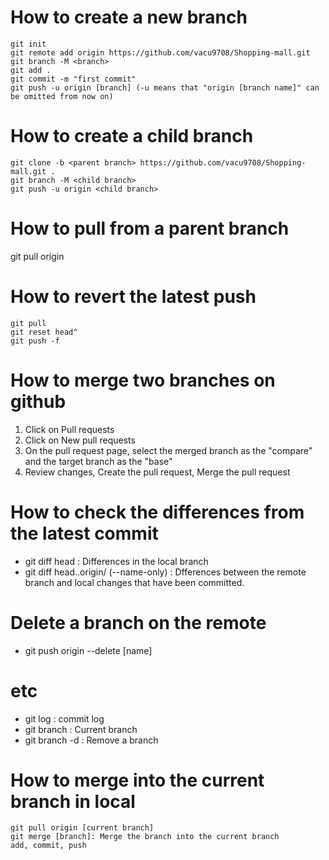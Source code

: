 # How to create a new branch
~~~
git init
git remote add origin https://github.com/vacu9708/Shopping-mall.git
git branch -M <branch>
git add .
git commit -m "first commit"
git push -u origin [branch] (-u means that "origin [branch name]" can be omitted from now on)
~~~

# How to create a child branch
~~~
git clone -b <parent branch> https://github.com/vacu9708/Shopping-mall.git .
git branch -M <child branch>
git push -u origin <child branch>
~~~
# How to pull from a parent branch
git pull origin <parent branch>

# How to revert the latest push
~~~
git pull
git reset head^
git push -f
~~~
# How to merge two branches on github
1. Click on Pull requests
2. Click on New pull requests
3. On the pull request page, select the merged branch as the "compare" and the target branch as the "base"
4. Review changes, Create the pull request, Merge the pull request

# How to check the differences from the latest commit
- git diff head : Differences in the local branch
- git diff head..origin/<branch> (--name-only) : Dfferences between the remote branch and local changes that have been committed.

# Delete a branch on the remote
- git push origin --delete [name]

# etc
- git log : commit log
- git branch : Current branch
- git branch -d : Remove a branch

# How to merge into the current branch in local
~~~
git pull origin [current branch]
git merge [branch]: Merge the branch into the current branch
add, commit, push
~~~
